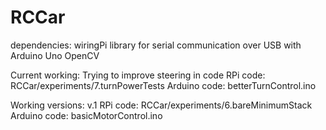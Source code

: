 # RCCar

dependencies: 
wiringPi library for serial communication over USB with Arduino Uno
OpenCV

Current working:
Trying to improve steering in code
RPi code: RCCar/experiments/7.turnPowerTests
Arduino code: betterTurnControl.ino

Working versions:
v.1 
RPi code: RCCar/experiments/6.bareMinimumStack
Arduino code: basicMotorControl.ino

